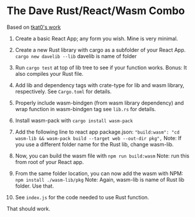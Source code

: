 # The Dave Rust/React/Wasm Combo

Based on [tkat0's work](https://tkat0.github.io/posts/how-to-create-a-react-app-with-rust-and-wasm/#create-rust-library-for-wasm)


1. Create a basic React App; any form you wish.  Mine is very minimal.

2. Create a new Rust library with cargo as a subfolder of your React App.
    ```cargo new davelib --lib```
    davelib is name of folder

3. Run ```cargo test``` at top of lib tree to see if your function works. Bonus: It also compiles your Rust file.

4. Add lib and dependency tags with crate-type for lib and wasm library, respectively.  See ```Cargo.toml``` for details.

5. Properly include wasm-bindgen (from wasm library dependency) and wrap function in wasm-bindgen tag see ```lib.rs``` for details.

6. Install wasm-pack with ```cargo install wasm-pack```

7.  Add the following line to react app package.json:
    ```"build:wasm": "cd wasm-lib && wasm-pack build --target web --out-dir pkg",```
    Note: If you use a different folder name for the Rust lib, change wasm-lib.
    

8. Now, you can build the wasm file with ```npm run build:wasm```
    Note: run this from root of your React app.

9. From the same folder location, you can now add the wasm with NPM:
    ```npm install ./wasm-lib/pkg```
    Note: Again, wasm-lib is name of Rust lib folder.  Use that.

10. See ```index.js``` for the code needed to use Rust function.

That should work.
